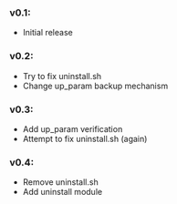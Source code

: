 ### v0.1:
- Initial release

### v0.2:
- Try to fix uninstall.sh
- Change up_param backup mechanism

### v0.3:
- Add up_param verification
- Attempt to fix uninstall.sh (again)

### v0.4:
- Remove uninstall.sh
- Add uninstall module
